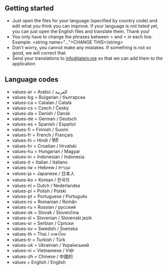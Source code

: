 ## Getting started

+ Just open the files for your language (specified by country code) and edit what you think you can improve. If your language is not listed yet, you can just open the English files and translate them. Thank you!
+ You only have to change the phrases between &gt; and &lt; in each line. Example: &lt;string name="..."&gt;CHANGE THIS&lt;/string&gt;
+ Don't worry, you cannot make any mistakes. If something is not so good, we will correct that.
+ Send your translations to <a href="mailto:info@latein.me">info@latein.me</a> so that we can add them to the application

## Language codes

+ values-ar = Arabic / العربية
+ values-bg = Bulgarian / български
+ values-ca = Catalan / Català
+ values-cs = Czech / Český
+ values-da = Danish / Dansk
+ values-de = German / Deutsch
+ values-es = Spanish / Español
+ values-fi = Finnish / Suomi
+ values-fr = French / Français
+ values-hi = Hindi / हिंदी
+ values-hr = Croatian / Hrvatski
+ values-hu = Hungarian / Magyar
+ values-in = Indonesian / Indonesia
+ values-it = Italian / Italiano
+ values-iw = Hebrew / עברית
+ values-ja = Japanese / 日本人
+ values-ko = Korean / 한국의
+ values-nl = Dutch / Nederlandse
+ values-pl = Polish / Polski
+ values-pt = Portuguese / Português
+ values-ro = Romanian / Român
+ values-ru = Russian / русский
+ values-sk = Slovak / Slovenčina
+ values-sl = Slovenian / Slovenski jezik
+ values-sr = Serbian / Српски
+ values-sv = Swedish / Svenska
+ values-th = Thai / ภาษาไทย
+ values-tr = Turkish / Türk
+ values-uk = Ukrainian / Український
+ values-vi = Vietnamese / Việt
+ values-zh = Chinese / 中國的
+ values = English / English